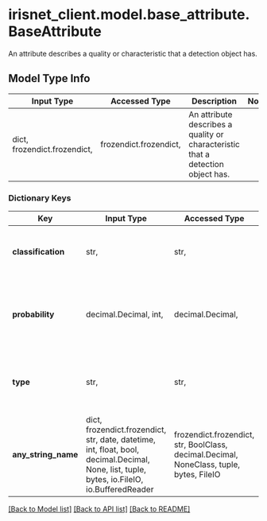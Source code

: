 # irisnet_client.model.base_attribute.BaseAttribute

An attribute describes a quality or characteristic that a detection object has.

## Model Type Info
Input Type | Accessed Type | Description | Notes
------------ | ------------- | ------------- | -------------
dict, frozendict.frozendict,  | frozendict.frozendict,  | An attribute describes a quality or characteristic that a detection object has. | 

### Dictionary Keys
Key | Input Type | Accessed Type | Description | Notes
------------ | ------------- | ------------- | ------------- | -------------
**classification** | str,  | str,  | The classification of the recognized attribute. | [optional] 
**probability** | decimal.Decimal, int,  | decimal.Decimal,  | The probability that the attribute found matches the classification. | [optional] value must be a 32 bit integer
**type** | str,  | str,  | Used as a type discriminator for json to object conversion. | [optional] 
**any_string_name** | dict, frozendict.frozendict, str, date, datetime, int, float, bool, decimal.Decimal, None, list, tuple, bytes, io.FileIO, io.BufferedReader | frozendict.frozendict, str, BoolClass, decimal.Decimal, NoneClass, tuple, bytes, FileIO | any string name can be used but the value must be the correct type | [optional]

[[Back to Model list]](../../README.md#documentation-for-models) [[Back to API list]](../../README.md#documentation-for-api-endpoints) [[Back to README]](../../README.md)

